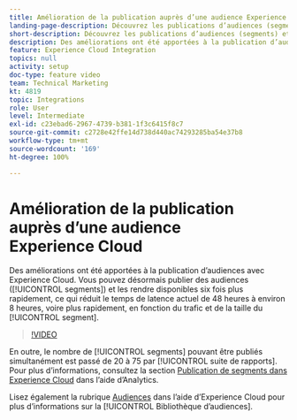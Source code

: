 ```yaml
---
title: Amélioration de la publication auprès d’une audience Experience Cloud
landing-page-description: Découvrez les publications d’audiences (segments) et rendez-les disponibles plus rapidement que jamais.
short-description: Découvrez les publications d’audiences (segments) et rendez-les disponibles plus rapidement que jamais.
description: Des améliorations ont été apportées à la publication d’audiences avec Experience Cloud. Vous pouvez désormais publier des audiences (segments) et les rendre disponibles six fois plus rapidement, ce qui réduit le temps de latence actuel de 48 heures à environ 8 heures, voire plus rapidement, en fonction du trafic et de la taille du segment.
feature: Experience Cloud Integration
topics: null
activity: setup
doc-type: feature video
team: Technical Marketing
kt: 4819
topic: Integrations
role: User
level: Intermediate
exl-id: c23ebad6-2967-4739-b381-1f3c6415f8c7
source-git-commit: c2728e42ffe14d738d440ac74293285ba54e37b8
workflow-type: tm+mt
source-wordcount: '169'
ht-degree: 100%

---
```


# Amélioration de la publication auprès d’une audience Experience Cloud

Des améliorations ont été apportées à la publication d’audiences avec Experience Cloud. Vous pouvez désormais publier des audiences ([!UICONTROL segments]) et les rendre disponibles six fois plus rapidement, ce qui réduit le temps de latence actuel de 48 heures à environ 8 heures, voire plus rapidement, en fonction du trafic et de la taille du [!UICONTROL segment].

>[!VIDEO](https://video.tv.adobe.com/v/32842/?quality=12&learn=on)

En outre, le nombre de [!UICONTROL segments] pouvant être publiés simultanément est passé de 20 à 75 par [!UICONTROL suite de rapports].
Pour plus d’informations, consultez la section [Publication de segments dans Experience Cloud](https://experienceleague.adobe.com/docs/analytics/components/segmentation/segmentation-workflow/seg-publish.html?lang=fr) dans l’aide d’Analytics.

Lisez également la rubrique [Audiences](https://experienceleague.adobe.com/docs/core-services/interface/audiences/audience-library.html?lang=fr) dans l’aide d’Experience Cloud pour plus d’informations sur la [!UICONTROL Bibliothèque d’audiences].
